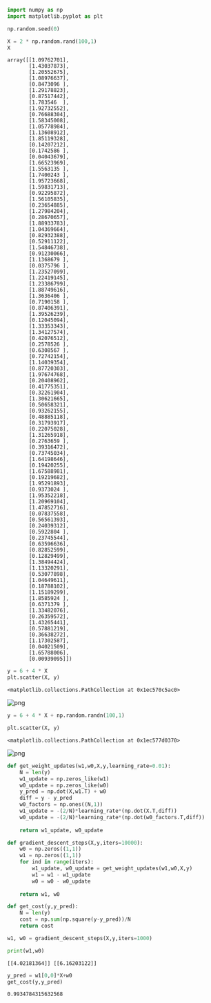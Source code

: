 ```python
import numpy as np
import matplotlib.pyplot as plt
```


```python
np.random.seed(0)
```


```python
X = 2 * np.random.rand(100,1)
X
```




    array([[1.09762701],
           [1.43037873],
           [1.20552675],
           [1.08976637],
           [0.8473096 ],
           [1.29178823],
           [0.87517442],
           [1.783546  ],
           [1.92732552],
           [0.76688304],
           [1.58345008],
           [1.05778984],
           [1.13608912],
           [1.85119328],
           [0.14207212],
           [0.1742586 ],
           [0.04043679],
           [1.66523969],
           [1.5563135 ],
           [1.7400243 ],
           [1.95723668],
           [1.59831713],
           [0.92295872],
           [1.56105835],
           [0.23654885],
           [1.27984204],
           [0.28670657],
           [1.88933783],
           [1.04369664],
           [0.82932388],
           [0.52911122],
           [1.54846738],
           [0.91230066],
           [1.1368679 ],
           [0.0375796 ],
           [1.23527099],
           [1.22419145],
           [1.23386799],
           [1.88749616],
           [1.3636406 ],
           [0.7190158 ],
           [0.87406391],
           [1.39526239],
           [0.12045094],
           [1.33353343],
           [1.34127574],
           [0.42076512],
           [0.2578526 ],
           [0.6308567 ],
           [0.72742154],
           [1.14039354],
           [0.87720303],
           [1.97674768],
           [0.20408962],
           [0.41775351],
           [0.32261904],
           [1.30621665],
           [0.50658321],
           [0.93262155],
           [0.48885118],
           [0.31793917],
           [0.22075028],
           [1.31265918],
           [0.2763659 ],
           [0.39316472],
           [0.73745034],
           [1.64198646],
           [0.19420255],
           [1.67588981],
           [0.19219682],
           [1.95291893],
           [0.9373024 ],
           [1.95352218],
           [1.20969104],
           [1.47852716],
           [0.07837558],
           [0.56561393],
           [0.24039312],
           [0.5922804 ],
           [0.23745544],
           [0.63596636],
           [0.82852599],
           [0.12829499],
           [1.38494424],
           [1.13320291],
           [0.53077898],
           [1.04649611],
           [0.18788102],
           [1.15189299],
           [1.8585924 ],
           [0.6371379 ],
           [1.33482076],
           [0.26359572],
           [1.43265441],
           [0.57881219],
           [0.36638272],
           [1.17302587],
           [0.04021509],
           [1.65788006],
           [0.00939095]])




```python
y = 6 + 4 * X
plt.scatter(X, y)
```




    <matplotlib.collections.PathCollection at 0x1ec570c5ac0>




    
![png](05_01_gradientdescent_files/05_01_gradientdescent_3_1.png)
    



```python
y = 6 + 4 * X + np.random.randn(100,1)
```


```python
plt.scatter(X, y)
```




    <matplotlib.collections.PathCollection at 0x1ec577d0370>




    
![png](05_01_gradientdescent_files/05_01_gradientdescent_5_1.png)
    



```python
def get_weight_updates(w1,w0,X,y,learning_rate=0.01):
    N = len(y)
    w1_update = np.zeros_like(w1)
    w0_update = np.zeros_like(w0)
    y_pred = np.dot(X,w1.T) + w0
    diff = y - y_pred
    w0_factors = np.ones((N,1))
    w1_update = -(2/N)*learning_rate*(np.dot(X.T,diff))
    w0_update = -(2/N)*learning_rate*(np.dot(w0_factors.T,diff))
    
    return w1_update, w0_update
```


```python
def gradient_descent_steps(X,y,iters=10000):
    w0 = np.zeros((1,1))
    w1 = np.zeros((1,1))
    for ind in range(iters):
        w1_update, w0_update = get_weight_updates(w1,w0,X,y)
        w1 = w1 - w1_update
        w0 = w0 - w0_update
        
    return w1, w0
```


```python
def get_cost(y,y_pred):
    N = len(y)
    cost = np.sum(np.square(y-y_pred))/N
    return cost
```


```python
w1, w0 = gradient_descent_steps(X,y,iters=1000)
```


```python
print(w1,w0)
```

    [[4.02181364]] [[6.16203122]]
    


```python
y_pred = w1[0,0]*X+w0
get_cost(y,y_pred)
```




    0.9934784315632568


